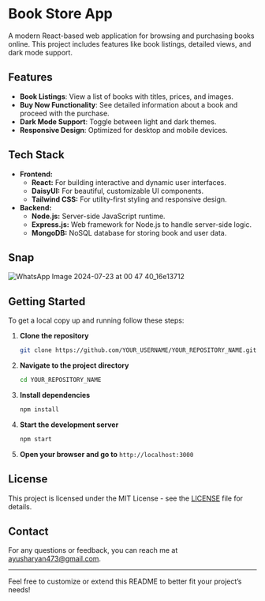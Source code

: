# Book Store App

A modern React-based web application for browsing and purchasing books online. This project includes features like book listings, detailed views, and dark mode support.

## Features

- **Book Listings**: View a list of books with titles, prices, and images.
- **Buy Now Functionality**: See detailed information about a book and proceed with the purchase.
- **Dark Mode Support**: Toggle between light and dark themes.
- **Responsive Design**: Optimized for desktop and mobile devices.


## Tech Stack

- **Frontend:**
  - **React:** For building interactive and dynamic user interfaces.
  - **DaisyUI:** For beautiful, customizable UI components.
  - **Tailwind CSS:** For utility-first styling and responsive design.
- **Backend:**
  - **Node.js:** Server-side JavaScript runtime.
  - **Express.js:** Web framework for Node.js to handle server-side logic.
  - **MongoDB:** NoSQL database for storing book and user data.


## Snap
![WhatsApp Image 2024-07-23 at 00 47 40_16e13712](https://github.com/user-attachments/assets/c2bfb09d-6f2a-4729-89e7-165a52c3012c)


## Getting Started

To get a local copy up and running follow these steps:

1. **Clone the repository**
    ```bash
    git clone https://github.com/YOUR_USERNAME/YOUR_REPOSITORY_NAME.git
    ```

2. **Navigate to the project directory**
    ```bash
    cd YOUR_REPOSITORY_NAME
    ```

3. **Install dependencies**
    ```bash
    npm install
    ```

4. **Start the development server**
    ```bash
    npm start
    ```

5. **Open your browser and go to** `http://localhost:3000`


## License

This project is licensed under the MIT License - see the [LICENSE](LICENSE) file for details.

## Contact

For any questions or feedback, you can reach me at [ayusharyan473@gmail.com](mailto:ayusharyan473@gmail.com).

---

Feel free to customize or extend this README to better fit your project’s needs!
